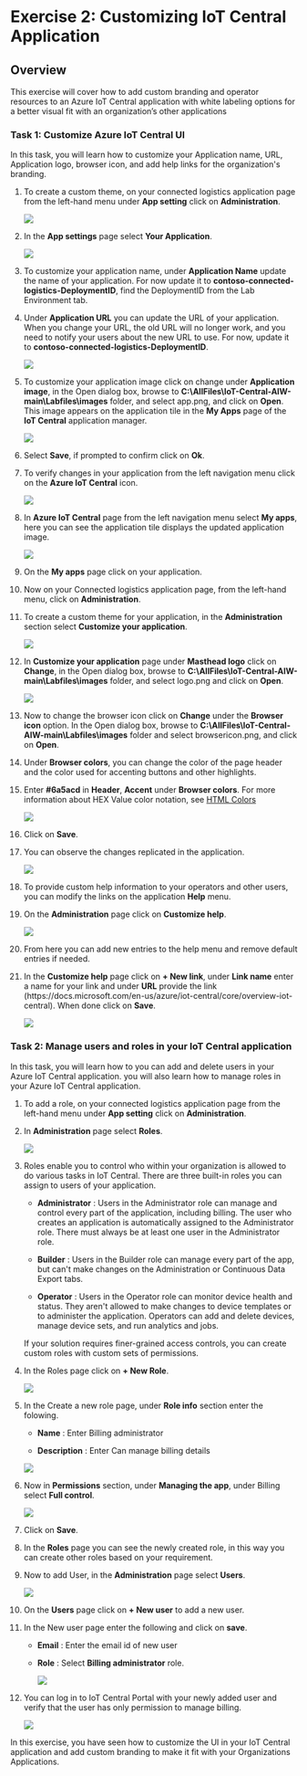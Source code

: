 # Exercise 2: Customizing IoT Central Application

## Overview

This exercise will cover how to add custom branding and operator resources to an Azure IoT Central application with white labeling options for a better visual fit with an organization’s other applications

### Task 1: Customize Azure IoT Central UI 

In this task, you will learn how to customize your Application name, URL, Application logo, browser icon, and add help links for the organization's branding. 

1. To create a custom theme, on your connected logistics application page from the left-hand menu under **App setting** click on **Administration**.

    ![](media/img48.png)

1. In the **App settings** page select **Your Application**. 

    ![](media/img47.png)

1. To customize your application name, under **Application Name** update the name of your application. For now update it to **contoso-connected-logistics-DeploymentID**, find the DeploymentID from the Lab Environment tab.

1. Under **Application URL** you can update the URL of your application. When you change your URL, the old URL will no longer work, and you need to notify your users about the new URL to use. For now, update it to **contoso-connected-logistics-DeploymentID**.
 
    ![](media/img49.png)
  
1. To customize your application image click on change under **Application image**, in the Open dialog box, browse to **C:\AllFiles\IoT-Central-AIW-main\Labfiles\images** folder, and select app.png, and click on **Open**. This image appears on the application tile in the **My Apps** page of the **IoT Central** application manager.

    ![](media/img50.png)

1. Select **Save**, if prompted to confirm click on **Ok**.

1. To verify changes in your application from the left navigation menu click on the **Azure IoT Central** icon. 

   ![](media/img124.png)

1. In **Azure IoT Central** page from the left navigation menu select **My apps**, here you can see the application tile displays the updated application image.

   ![](media/img125.png)

1. On the **My apps** page click on your application. 

1. Now on your Connected logistics application page, from the left-hand menu, click on **Administration**.

1. To create a custom theme for your application, in the **Administration** section select **Customize your application**.

      ![](media/img52.png)

1. In **Customize your application** page under **Masthead logo** click on **Change**, in the Open dialog box, browse to **C:\AllFiles\IoT-Central-AIW-main\Labfiles\images** folder, and select logo.png and click on **Open**.

      ![](media/img53.png)

1. Now to change the browser icon click on **Change** under the **Browser icon** option. In the Open dialog box, browse to **C:\AllFiles\IoT-Central-AIW-main\Labfiles\images** folder and select browsericon.png, and click on **Open**. 

1. Under **Browser colors**, you can change the color of the page header and the color used for accenting buttons and other highlights. 

1. Enter **#6a5acd** in **Header**, **Accent** under **Browser colors**. For more information about HEX Value color notation, see [HTML Colors](https://www.w3schools.com/html/html_colors.asp)

    ![](media/img54.png)

1. Click on **Save**.

1. You can observe the changes replicated in the application.

   ![](media/img126.png)

1. To provide custom help information to your operators and other users, you can modify the links on the application **Help** menu.

1. On the **Administration** page click on **Customize help**.

   ![](media/img55.png)

1. From here you can add new entries to the help menu and remove default entries if needed.

1. In the **Customize help** page click on **+ New link**,  under **Link name** enter a name for your link and under **URL** provide the link (https://<span></span>docs.microsoft.com/en-us/azure/iot-central/core/overview-iot-central). When done click on **Save**.

   ![](media/img57.png)
   
### Task 2: Manage users and roles in your IoT Central application

In this task, you will learn how to you can add and delete users in your Azure IoT Central application. you will also learn how to manage roles in your Azure IoT Central application.
   
1. To add a role, on your connected logistics application page from the left-hand menu under **App setting** click on **Administration**.

1. In **Administration** page select **Roles**. 

   ![](media/img157.png)

1. Roles enable you to control who within your organization is allowed to do various tasks in IoT Central. There are three built-in roles you can assign to users of your application.

    - **Administrator** : Users in the Administrator role can manage and control every part of the application, including billing. The user who creates an application is automatically assigned to the Administrator role. There must always be at least one user in the Administrator role.
    
    - **Builder** : Users in the Builder role can manage every part of the app, but can't make changes on the Administration or Continuous Data Export tabs.
    
    - **Operator** : Users in the Operator role can monitor device health and status. They aren't allowed to make changes to device templates or to administer the application. Operators can add and delete devices, manage device sets, and run analytics and jobs.
    
    If your solution requires finer-grained access controls, you can create custom roles with custom sets of permissions.

1. In the Roles page click on **+ New Role**.

   ![](media/img158.png)

1. In the Create a new role page, under **Role info** section enter the folowing.
   
   - **Name** : Enter Billing administrator
   
   - **Description** : Enter Can manage billing details
   
   ![](media/img159.png)
   
1.  Now in **Permissions** section, under **Managing the app**, under Billing select **Full control**.

    ![](media/img160.png)

1.  Click on **Save**.

1.  In the **Roles** page you can see the newly created role, in this way you can create other roles based on your requirement.

1.  Now to add User, in the **Administration** page select **Users**. 

    ![](media/img161.png)

1. On the **Users** page click on **+ New user** to add a new user.

1. In the New user page enter the following and click on **save**.

   - **Email** : Enter the email id of new user
   
   - **Role** : Select **Billing administrator** role.
   
     ![](media/img162.png)
       
1. You can log in to IoT Central Portal with your newly added user and verify that the user has only permission to manage billing.

   ![](media/img163.png)

In this exercise, you have seen how to customize the UI in your IoT Central application and add custom branding to make it fit with your Organizations Applications.

